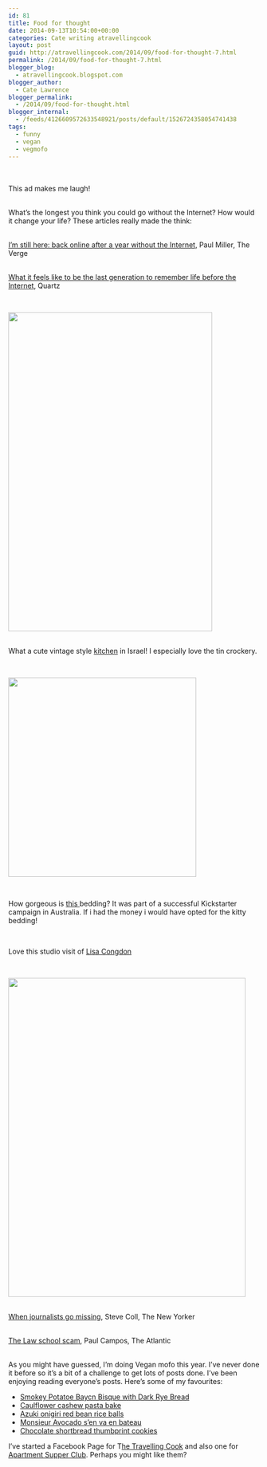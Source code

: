 ```yaml
---
id: 81
title: Food for thought
date: 2014-09-13T10:54:00+00:00
categories: Cate writing atravellingcook
layout: post
guid: http://atravellingcook.com/2014/09/food-for-thought-7.html
permalink: /2014/09/food-for-thought-7.html
blogger_blog:
  - atravellingcook.blogspot.com
blogger_author:
  - Cate Lawrence
blogger_permalink:
  - /2014/09/food-for-thought.html
blogger_internal:
  - /feeds/4126609572633548921/posts/default/1526724358054741438
tags:
  - funny
  - vegan
  - vegmofo
---
```

<br /> <br /> This ad makes me laugh!

<br /> What&#8217;s the longest you think you could go without the Internet? How would it change your life? These articles really made the think:

<br /> <a href="http://www.theverge.com/2013/5/1/4279674/im-still-here-back-online-after-a-year-without-the-internet">I&#8217;m still here: back online after a year without the Internet,</a> Paul Miller, The Verge

<br /> <a href="http://qz.com/252456/what-it-feels-like-to-be-the-last-generation-to-remember-life-before-the-internet/">What it feels like to be the last generation to remember life before the Internet</a>, Quartz

<br />


  <a  href="http://4.bp.blogspot.com/-waNgyWhxN2I/VBQI6TpV-qI/AAAAAAAAJes/gDt4ffO-MsQ/s1600/2Karen-500x780.jpg"><img src="http://4.bp.blogspot.com/-waNgyWhxN2I/VBQI6TpV-qI/AAAAAAAAJes/gDt4ffO-MsQ/s1600/2Karen-500x780.jpg" alt="" width="409" height="640" border="0" /></a>


<br /> What a cute vintage style <a href="http://www.designsponge.com/2014/01/a-family-home-in-israel-filled-with-vintage-finds-from-around-the-world.html">kitchen</a> in Israel! I especially love the tin crockery.

<br />


  <a  href="http://3.bp.blogspot.com/-4a7QxxSBFik/VAC5i6mafdI/AAAAAAAAJXQ/j17xQBaSbPQ/s1600/857c41d0212a10325c18d09e0a2ed019_large.jpg"><img src="http://3.bp.blogspot.com/-4a7QxxSBFik/VAC5i6mafdI/AAAAAAAAJXQ/j17xQBaSbPQ/s1600/857c41d0212a10325c18d09e0a2ed019_large.jpg" alt="" width="377" height="400" border="0" /></a>



   



  How gorgeous is <a href="https://www.kickstarter.com/projects/730605405/the-odd-collective-bedding/">this </a>bedding? It was part of a successful Kickstarter campaign in Australia. If i had the money i would have opted for the kitty bedding! 


<br />

Love this studio visit of <a href="http://www.sfgirlbybay.com/2014/08/20/lisa-congdon-a-studio-visit-and-a-brand-new-book/">Lisa Congdon</a>

<br />


  <a  href="http://4.bp.blogspot.com/-NfTdsF9c25Y/U_nsyVMbX1I/AAAAAAAAJRA/mn8hc52VnmM/s1600/lisa-1a.jpg"><img src="http://4.bp.blogspot.com/-NfTdsF9c25Y/U_nsyVMbX1I/AAAAAAAAJRA/mn8hc52VnmM/s1600/lisa-1a.jpg" alt="" width="476" height="640" border="0" /></a>


<br /> <a href="http://www.newyorker.com/news/daily-comment/when-journalists-go-missing?utm_source=tny&utm_medium=email&utm_campaign=dailyemail&mbid=nl_082614_Daily&CUST_ID=29999609&spMailingID=6978036&spUserID=NjI4ODYxODY0MjAS1&spJobID=502699376&spReportId=NTAyNjk5Mzc2S0&utm_source=The+Shortlist+Daily&utm_campaign=1be8ef649b-The_Shortlist_Daily_27_August_2014&utm_medium=email&utm_term=0_7870ce0889-1be8ef649b-273228197">When journalists go missing</a>, Steve Coll, The New Yorker

<br /> <a href="http://www.theatlantic.com/features/archive/2014/08/the-law-school-scam/375069/?utm_source=The+Shortlist+Daily&utm_campaign=1be8ef649b-The_Shortlist_Daily_27_August_2014&utm_medium=email&utm_term=0_7870ce0889-1be8ef649b-273228197">The Law school scam</a>, Paul Campos, The Atlantic

<br /> As you might have guessed, I&#8217;m doing Vegan mofo this year. I&#8217;ve never done it before so it&#8217;s a bit of a challenge to get lots of posts done. I&#8217;ve been enjoying reading everyone&#8217;s posts. Here&#8217;s some of my favourites:

  * <a  href="http://stairwaytovegan.wordpress.com/2014/09/09/smokey-potatoe-baycn-bisque-with-dark-rye-bread-veganmofo-veganpotatobaconsoup/#comments">Smokey Potatoe Baycn Bisque with Dark Rye Bread</a>
  * <a  href="http://eatwithinyourmeans.com/cauliflower-cashew-pasta-bake/">Caulflower cashew pasta bake</a>
  * <a  href="http://ichibanvegan.weebly.com/blog/vegan-mofo-2014-theme-and-homemade-onigiri">Azuki onigiri red bean rice balls</a>
  * <a  href="http://monsieuravocado.com/2014/06/22/monsieur-avocado-sen-va-en-bateau/#comment-25">Monsieur Avocado s’en va en bateau</a>
  * <a  href="http://www.killerbunniesinc.com/2014/09/vegan-mofo-day-11-chocolate-shortbread-thumbprint-cookies/">Chocolate shortbread thumbprint cookies</a>

I&#8217;ve started a Facebook Page for T<a href="https://www.facebook.com/pages/A-Travelling-Cook/257848761092347?ref=hl">he Travelling Cook</a> and also one for <a href="https://www.facebook.com/apartmentsupperclubleipzig?ref=bookmarks">Apartment Supper Club</a>. Perhaps you might like them?
